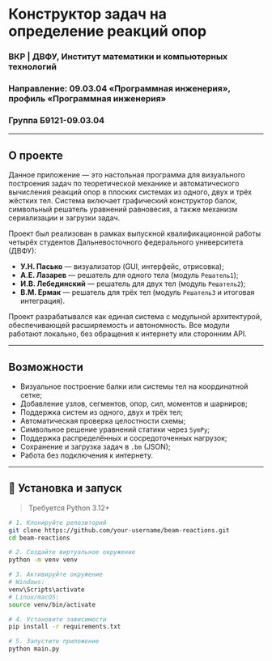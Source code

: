 # Конструктор задач на определение реакций опор

### ВКР | ДВФУ, Институт математики и компьютерных технологий  
### Направление: 09.03.04 «Программная инженерия», профиль «Программная инженерия»  
### Группа Б9121-09.03.04

---

## О проекте

Данное приложение — это настольная программа для визуального построения задач по теоретической механике и автоматического вычисления реакций опор в плоских системах из одного, двух и трёх жёстких тел. Система включает графический конструктор балок, символьный решатель уравнений равновесия, а также механизм сериализации и загрузки задач.

Проект был реализован в рамках выпускной квалификационной работы четырёх студентов Дальневосточного федерального университета (ДВФУ):

- **У.Н. Пасько** — визуализатор (GUI, интерфейс, отрисовка);
- **А.Е. Лазарев** — решатель для одного тела (модуль `Решатель1`);
- **И.В. Лебединский** — решатель для двух тел (модуль `Решатель2`);
- **В.М. Ермак** — решатель для трёх тел (модуль `Решатель3` и итоговая интеграция).

Проект разрабатывался как единая система с модульной архитектурой, обеспечивающей расширяемость и автономность. Все модули работают локально, без обращения к интернету или сторонним API.

---

## Возможности

- Визуальное построение балки или системы тел на координатной сетке;
- Добавление узлов, сегментов, опор, сил, моментов и шарниров;
- Поддержка систем из одного, двух и трёх тел;
- Автоматическая проверка целостности схемы;
- Символьное решение уравнений статики через `SymPy`;
- Поддержка распределённых и сосредоточенных нагрузок;
- Сохранение и загрузка задач в `.bm` (JSON);
- Работа без подключения к интернету.

---

## 💾 Установка и запуск

> Требуется Python 3.12+

```bash
# 1. Клонируйте репозиторий
git clone https://github.com/your-username/beam-reactions.git
cd beam-reactions

# 2. Создайте виртуальное окружение
python -m venv venv

# 3. Активируйте окружение
# Windows:
venv\Scripts\activate
# Linux/macOS:
source venv/bin/activate

# 4. Установите зависимости
pip install -r requirements.txt

# 5. Запустите приложение
python main.py
